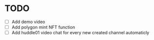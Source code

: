 # TODO

* [ ] Add demo video
* [ ] Add polygon mint NFT function
* [ ] Add huddle01 video chat for every new created channel automaticly
